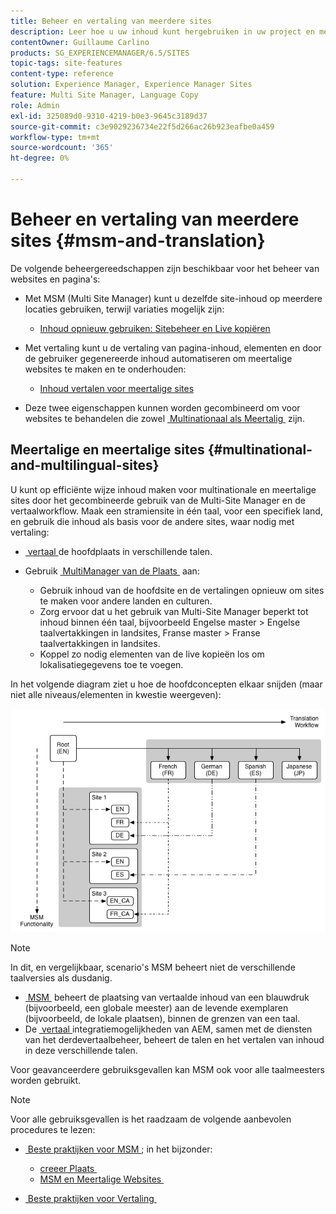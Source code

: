 ```yaml
---
title: Beheer en vertaling van meerdere sites
description: Leer hoe u uw inhoud kunt hergebruiken in uw project en meertalige websites in Adobe Experience Manager kunt beheren.
contentOwner: Guillaume Carlino
products: SG_EXPERIENCEMANAGER/6.5/SITES
topic-tags: site-features
content-type: reference
solution: Experience Manager, Experience Manager Sites
feature: Multi Site Manager, Language Copy
role: Admin
exl-id: 325089d0-9310-4219-b0e3-9645c3189d37
source-git-commit: c3e9029236734e22f5d266ac26b923eafbe0a459
workflow-type: tm+mt
source-wordcount: '365'
ht-degree: 0%

---
```


# Beheer en vertaling van meerdere sites {#msm-and-translation}

De volgende beheergereedschappen zijn beschikbaar voor het beheer van websites en pagina&#39;s:

* Met MSM (Multi Site Manager) kunt u dezelfde site-inhoud op meerdere locaties gebruiken, terwijl variaties mogelijk zijn:

   * [Inhoud opnieuw gebruiken: Sitebeheer en Live kopiëren](/help/sites-administering/msm.md)

* Met vertaling kunt u de vertaling van pagina-inhoud, elementen en door de gebruiker gegenereerde inhoud automatiseren om meertalige websites te maken en te onderhouden:

   * [Inhoud vertalen voor meertalige sites](/help/sites-administering/translation.md)

* Deze twee eigenschappen kunnen worden gecombineerd om voor websites te behandelen die zowel [&#x200B; Multinationaal als Meertalig &#x200B;](#multinational-and-multilingual-sites) zijn.

## Meertalige en meertalige sites {#multinational-and-multilingual-sites}

U kunt op efficiënte wijze inhoud maken voor multinationale en meertalige sites door het gecombineerde gebruik van de Multi-Site Manager en de vertaalworkflow. Maak een stramiensite in één taal, voor een specifiek land, en gebruik die inhoud als basis voor de andere sites, waar nodig met vertaling:

* [&#x200B; vertaal &#x200B;](/help/sites-administering/translation.md) de hoofdplaats in verschillende talen.

* Gebruik [&#x200B; MultiManager van de Plaats &#x200B;](/help/sites-administering/msm.md) aan:

   * Gebruik inhoud van de hoofdsite en de vertalingen opnieuw om sites te maken voor andere landen en culturen.
   * Zorg ervoor dat u het gebruik van Multi-Site Manager beperkt tot inhoud binnen één taal, bijvoorbeeld Engelse master > Engelse taalvertakkingen in landsites, Franse master > Franse taalvertakkingen in landsites.
   * Koppel zo nodig elementen van de live kopieën los om lokalisatiegegevens toe te voegen.

In het volgende diagram ziet u hoe de hoofdconcepten elkaar snijden (maar niet alle niveaus/elementen in kwestie weergeven):

![&#x200B; Diagram die belangrijkste concepten MSM en Vertaling tonen &#x200B;](assets/chlimage_1-71a.png)

>[!NOTE]
>
>In dit, en vergelijkbaar, scenario&#39;s MSM beheert niet de verschillende taalversies als dusdanig.
>
>* [&#x200B; MSM &#x200B;](/help/sites-administering/msm.md) beheert de plaatsing van vertaalde inhoud van een blauwdruk (bijvoorbeeld, een globale meester) aan de levende exemplaren (bijvoorbeeld, de lokale plaatsen), binnen de grenzen van een taal.
>* De [&#x200B; vertaal &#x200B;](/help/sites-administering/translation.md) integratiemogelijkheden van AEM, samen met de diensten van het derdevertaalbeheer, beheert de talen en het vertalen van inhoud in deze verschillende talen.
>
>Voor geavanceerdere gebruiksgevallen kan MSM ook voor alle taalmeesters worden gebruikt.

>[!NOTE]
>
>Voor alle gebruiksgevallen is het raadzaam de volgende aanbevolen procedures te lezen:
>
>* [&#x200B; Beste praktijken voor MSM &#x200B;](/help/sites-administering/msm-best-practices.md); in het bijzonder:
>
>   * [&#x200B; creeer Plaats &#x200B;](/help/sites-administering/msm-best-practices.md#create-site)
>   * [&#x200B; MSM en Meertalige Websites &#x200B;](/help/sites-administering/msm-best-practices.md#msm-and-multilingual-websites)
>
>* [&#x200B; Beste praktijken voor Vertaling &#x200B;](/help/sites-administering/tc-bp.md)
